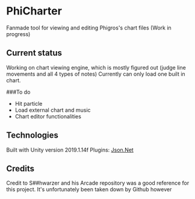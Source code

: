 # PhiCharter
Fanmade tool for viewing and editing Phigros's chart files (Work in progress)

## Current status
Working on chart viewing engine, which is mostly figured out (judge line movements and all 4  types of notes)
Currently can only load one built in chart. 

###To do
* Hit particle
* Load external chart and music
* Chart editor functionalities

## Technologies
Built with Unity version 2019.1.14f
Plugins: [Json.Net](https://github.com/JamesNK/Newtonsoft.Json)

## Credits
Credit to S##hwarzer and his Arcade repository was a good reference for this project. It's unfortunately been taken down by Github however
